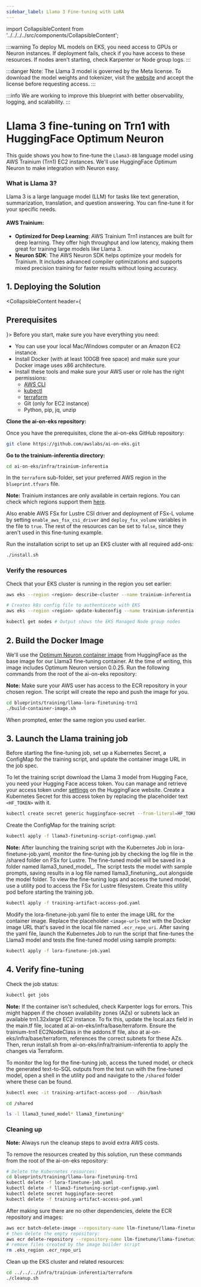 ```yaml
---
sidebar_label: Llama 3 Fine-tuning with LoRA
---
```

import CollapsibleContent from '../../../../src/components/CollapsibleContent';

:::warning
To deploy ML models on EKS, you need access to GPUs or Neuron instances. If deployment fails, check if you have access to these resources. If nodes aren't starting, check Karpenter or Node group logs.
:::

:::danger
Note: The Llama 3 model is governed by the Meta license. To download the model weights and tokenizer, visit the [website](https://ai.meta.com/) and accept the license before requesting access.
:::

:::info
We are working to improve this blueprint with better observability, logging, and scalability.
:::

# Llama 3 fine-tuning on Trn1 with HuggingFace Optimum Neuron

This guide shows you how to fine-tune the `Llama3-8B` language model using AWS Trainium (Trn1) EC2 instances. We'll use HuggingFace Optimum Neuron to make integration with Neuron easy.

### What is Llama 3?

Llama 3 is a large language model (LLM) for tasks like text generation, summarization, translation, and question answering. You can fine-tune it for your specific needs.

#### AWS Trainium:
- **Optimized for Deep Learning**: AWS Trainium Trn1 instances are built for deep learning. They offer high throughput and low latency, making them great for training large models like Llama 3.
- **Neuron SDK**: The AWS Neuron SDK helps optimize your models for Trainium. It includes advanced compiler optimizations and supports mixed precision training for faster results without losing accuracy.

## 1. Deploying the Solution

<CollapsibleContent header={<h2><span>Prerequisites</span></h2>}>
Before you start, make sure you have everything you need:
- You can use your local Mac/Windows computer or an Amazon EC2 instance.
- Install Docker (with at least 100GB free space) and make sure your Docker image uses x86 architecture.
- Install these tools and make sure your AWS user or role has the right permissions:
  * [AWS CLI](https://docs.aws.amazon.com/cli/latest/userguide/install-cliv2.html)
  * [kubectl](https://Kubernetes.io/docs/tasks/tools/)
  * [terraform](https://learn.hashicorp.com/tutorials/terraform/install-cli)
  * Git (only for EC2 instance)
  * Python, pip, jq, unzip

**Clone the ai-on-eks repository:**

Once you have the prerequisites, clone the ai-on-eks GitHub repository:

```bash
git clone https://github.com/awslabs/ai-on-eks.git
```

**Go to the trainium-inferentia directory:**

```bash
cd ai-on-eks/infra/trainium-inferentia
```

In the `terraform` sub-folder, set your preferred AWS region in the `blueprint.tfvars` file.

**Note:** Trainium instances are only available in certain regions. You can check which regions support them [here](https://repost.aws/articles/ARmXIF-XS3RO27p0Pd1dVZXQ/what-regions-have-aws-inferentia-and-trainium-instances).

Also enable AWS FSx for Lustre CSI driver and deployment of FSx-L volume by setting `enable_aws_fsx_csi_driver` and `deploy_fsx_volume` variables in the file to `true`. The rest of the resources can be set to `false`, since they aren't used in this fine-tuning example.

Run the installation script to set up an EKS cluster with all required add-ons:

```bash
./install.sh
```

### Verify the resources

Check that your EKS cluster is running in the region you set earlier:

```bash
aws eks --region <region> describe-cluster --name trainium-inferentia
```

```bash
# Creates k8s config file to authenticate with EKS
aws eks --region <region> update-kubeconfig --name trainium-inferentia

kubectl get nodes # Output shows the EKS Managed Node group nodes
```

</CollapsibleContent>

## 2. Build the Docker Image

We'll use the [Optimum Neuron container image](https://huggingface.co/docs/optimum-neuron/en/containers) from HuggingFace as the base image for our Llama3 fine-tuning container. At the time of writing, this image includes Optimum Neuron version 0.0.25. Run the following commands from the root of the ai-on-eks repository:

**Note:** Make sure your AWS user has access to the ECR repository in your chosen region. The script will create the repo and push the image for you.

```bash
cd blueprints/training/llama-lora-finetuning-trn1
./build-container-image.sh
```
When prompted, enter the same region you used earlier.

## 3. Launch the Llama training job

Before starting the fine-tuning job, set up a Kubernetes Secret, a ConfigMap for the training script, and update the container image URL in the job spec.

To let the training script download the Llama 3 model from Hugging Face, you need your Hugging Face access token. You can manage and retrieve your access token under [settings](https://huggingface.co/docs/hub/en/security-tokens) on the HuggingFace website. Create a Kubernetes Secret for this access token by replacing the placeholder text `<HF_TOKEN>` with it.

```bash
kubectl create secret generic huggingface-secret --from-literal=HF_TOKEN=<HF_TOKEN>
```

Create the ConfigMap for the training script:

```bash
kubectl apply -f llama3-finetuning-script-configmap.yaml
```

**Note:** After launching the training script with the Kubernetes Job in lora-finetune-job.yaml, monitor the fine-tuning job by checking the log file in the /shared folder on FSx for Lustre. The fine-tuned model will be saved in a folder named llama3_tuned_model_<timestamp>. The script tests the model with sample prompts, saving results in a log file named llama3_finetuning_<timestamp>.out alongside the model folder. To view the fine-tuning logs and access the tuned model, use a utility pod to access the FSx for Lustre filesystem. Create this utility pod before starting the training job.

```bash
kubectl apply -f training-artifact-access-pod.yaml
```

Modify the lora-finetune-job.yaml file to enter the image URL for the container image. Replace the placeholder `<image-url>` text with the Docker image URL that's saved in the local file named `.ecr_repo_uri`. After saving the yaml file, launch the Kubernetes Job to run the script that fine-tunes the Llama3 model and tests the fine-tuned model using sample prompts:

```bash
kubectl apply -f lora-finetune-job.yaml
```

## 4. Verify fine-tuning

Check the job status:

```bash
kubectl get jobs
```

**Note:** If the container isn't scheduled, check Karpenter logs for errors. This might happen if the chosen availability zones (AZs) or subnets lack an available trn1.32xlarge EC2 instance. To fix this, update the local.azs field in the main.tf file, located at ai-on-eks/infra/base/terraform. Ensure the trainium-trn1 EC2NodeClass in the addons.tf file, also at ai-on-eks/infra/base/terraform, references the correct subnets for these AZs. Then, rerun install.sh from ai-on-eks/infra/trainium-inferentia to apply the changes via Terraform.

To monitor the log for the fine-tuning job, access the tuned model, or check the generated text-to-SQL outputs from the test run with the fine-tuned model, open a shell in the utility pod and navigate to the `/shared`  folder where these can be found.

```bash
kubectl exec -it training-artifact-access-pod -- /bin/bash

cd /shared

ls -l llama3_tuned_model* llama3_finetuning*
```

### Cleaning up

**Note:** Always run the cleanup steps to avoid extra AWS costs.

To remove the resources created by this solution, run these commands from the root of the ai-on-eks repository:

```bash
# Delete the Kubernetes resources:
cd blueprints/training/llama-lora-finetuning-trn1
kubectl delete -f lora-finetune-job.yaml
kubectl delete -f llama3-finetuning-script-configmap.yaml
kubectl delete secret huggingface-secret
kubectl delete -f training-artifact-access-pod.yaml
```

After making sure there are no other dependencies, delete the ECR repository and images:

```bash
aws ecr batch-delete-image --repository-name llm-finetune/llama-finetuning-trn --image-ids imageTag=feature-lora --region $(cat .eks_region)
# then delete the empty repository:
aws ecr delete-repository --repository-name llm-finetune/llama-finetuning-trn --region $(cat .eks_region)
# remove files created by the image builder script
rm .eks_region .ecr_repo_uri
```

Clean up the EKS cluster and related resources:

```bash
cd ../../../infra/trainium-inferentia/terraform
./cleanup.sh
```
